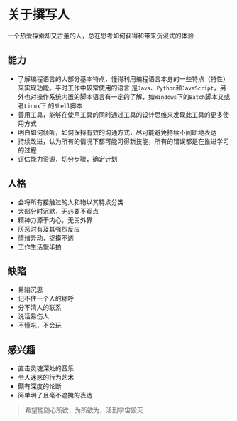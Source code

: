 # 关于撰写人

一个热爱探索却又古董的人，总在思考如何获得和带来沉浸式的体验

## 能力

- 了解编程语言的大部分基本特点，懂得利用编程语言本身的一些特点（特性）来实现功能。平时工作中较常使用的语言
是`Java`、`Python`和`JavaScript`，另外也对操作系统内置的脚本语言有一定的了解，如`Windows`下的`Batch`脚本又或者`Linux`下
的`Shell`脚本
- 善用工具，能够在使用工具的同时通过工具的设计思维来发现此工具的更多使用方式
- 明白如何倾听，如何保持有效的沟通方式，尽可能避免持续不间断地表达
- 持续改进，认为所有的情况下都可能习得新技能，所有的错误都是在推进学习的过程
- 评估能力资源，切分步骤，确定计划

## 人格

- 会将所有接触过的人和物以其特点分类
- 大部分时沉默，无必要不观点
- 精神力源于内心，无关外界
- 厌恶时有及其强烈反应
- 情绪异动，捉摸不透
- 工作生活慢半拍

## 缺陷

- 易陷沉思
- 记不住一个人的称呼
- 分不清人的联系
- 说话易伤人
- 不懂吃，不会玩

## 感兴趣

- 直击灵魂深处的音乐
- 令人迷惑的行为艺术
- 颇有深度的论断
- 简单明了且毫不遮掩的表达

> 希望能随心所欲，为所欲为，活到宇宙毁灭
